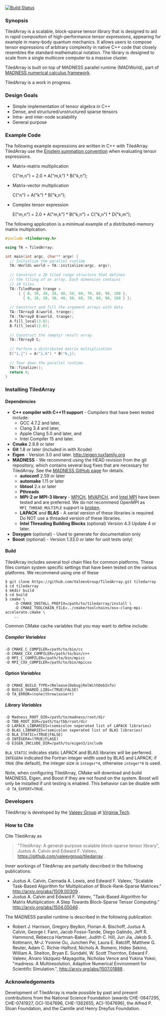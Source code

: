 [![Build Status](https://travis-ci.org/ValeevGroup/tiledarray.svg?branch=master)](https://travis-ci.org/ValeevGroup/tiledarray)

### Synopsis
TiledArray is a scalable, block-sparse tensor library that is designed to aid in rapid composition of high-performance tensor expressions, appearing for example in many-body quantum mechanics. It allows users to compose tensor expressions of arbitrary complexity in native C++ code that closely resembles the standard mathematical notation. The library is designed to scale from a single multicore computer to a massive cluster.

TiledArray is built on top of MADNESS parallel runtime (MADWorld), part of [MADNESS numerical calculus framework](https://github.com/m-a-d-n-e-s-s/madness).

TiledArray is a work in progress.

### Design Goals
* Simple implementation of tensor algebra in C++
* Dense, and structured/unstructured sparse tensors
* Intra- and inter-node scalability
* General purpose

### Example Code

The following example expressions are written in C++ with TiledArray. TiledArray use the [Einstein summation convention](http://en.wikipedia.org/wiki/Einstein_notation) when evaluating tensor expressions.

* Matrix-matrix multiplication

    C("m,n") = 2.0 * A("m,k") * B("k,n");

* Matrix-vector multiplication

    C("n") = A("k") * B("k,n");

* Complex tensor expression
 
    E("m,n") = 2.0 * A("m,k") * B("k,n") + C("k,n") * D("k,m");

The following application is a minimual example of a distributed-memory matrix multiplcation.

```c++
#include <tiledarray.h>

using TA = TiledArray;

int main(int argc, char** argv) {
  // Initialize the parallel runtime
  TA::World& world = TA::initialize(argc, argv);
  
  // Construct a 2D tiled range structure that defines
  // the tiling of an array. Each dimension contains
  // 10 tiles.
  TA::TiledRange trange = 
      { { 0, 10, 20, 30, 40, 50, 60, 70, 80, 90, 100 },
        { 0, 10, 20, 30, 40, 50, 60, 70, 80, 90, 100 } };
  
  // Construct and fill the argument arrays with data
  TA::TArrayD A(world, trange);
  TA::TArrayD B(world, trange);
  A.fill_local(3.0);
  B.fill_local(2.0);
  
  // Construct the (empty) result array.
  TA::TArrayD C;
  
  // Perform a distributed matrix multiplication
  C("i,j") = A("i,k") * B("k,j);
  
  // Tear down the parallel runtime. 
  TA::finalize();
  return 0;
}
```

### Installing TiledArray

#### Dependencies

* **C++ compiler with C++11 support** - Compilers that have been tested include:
  * GCC 4.7.2 and later, 
  * Clang 3.4 and later, 
  * Apple Clang 5.0 and later, and
  * Intel Compiler 15 and later.
* **Cmake** 2.8.8 or later
* **Git** 1.8 or later (included in with Xcode)
* **Eigen** - Version 3.0 and later. http://eigen.tuxfamily.org
* **MADNESS** - We recommend using the HEAD revision from the git repository, which contains several bug fixes that are necessary for TiledArray. See the [MADNESS GitHub page](https://github.com/m-a-d-n-e-s-s/madness) for details.
  * **autoconf** 2.59 or later
  * **automake** 1.11 or later
  * **libtool** 2.x or later
  * **Pthreads**
  * **MPI-2 or MPI-3 library** - [MPICH](http://www.mpich.org), [MVAPICH](http://mvapich.cse.ohio-state.edu), and [Intel MPI](https://software.intel.com/en-us/intel-mpi-library) have been tested and are preferred. We do not recommend OpenMPI as `MPI_THREAD_MULTIPLE` support is [broken](https://github.com/open-mpi/ompi/issues/157).
  * **LAPACK** and **BLAS** - A serial version of these libraries is required. Do NOT use a threaded version of these libraries.
  * **Intel Threading Building Blocks** (optional) Version 4.3 Update 4 or later. 
* **Doxygen** (optional) - Used to generate for documentation only
* **Boost** (optional) - Version 1.33.0 or later for unit tests only)
 
#### Build

TiledArray includes several tool chain files for common platforms. These files contain system specific settings that have been tested on the various platforms. We recommend using one of these 

```
$ git clone https://github.com/ValeevGroup/TiledArray.git tiledarray
$ cd tiledarray
$ mkdir build
$ cd build
$ cmake \
    -D CMAKE_INSTALL_PREFIX=/path/to/tiledarray/install \
    -D CMAKE_TOOLCHAIN_FILE=../cmake/toolchains/osx-clang-mpi-accelerate.cmake \
    ..
```

Common CMake cache variables that you may want to define include:

##### Compiler Variables
```
-D CMAKE_C_COMPILER=/path/to/bin/cc
-D CMAKE_CXX_COMPILER=/path/to/bin/c++
-D MPI_C_COMPILER=/path/to/bin/mpicc
-D MPI_CXX_COMPILER=/path/to/bin/mpicxx
```

##### Option Variables
```
-D CMAKE_BUILD_TYPE=(Release|Debug|RelWithDebInfo)
-D BUILD_SHARED_LIBS=(TRUE|FALSE)
-D TA_ERROR=(none|throw|assert)
```

##### Library Variables
```
-D Madness_ROOT_DIR=/path/to/madness/root/dir
-D TBB_ROOT_DIR=/path/to/tbb/root/dir
-D LAPACK_LIBRARIES=(semicolon seperated list of LAPACK libraries)
-D BLAS_LIBRARIES=(semicolon seperated list of BLAS libraries)
-D BLA_STATIC=(TRUE|FALSE)
-D INTEGER4=(TRUE|FLASE)
-D EIGEN_INCLUDE_DIR=/path/to/eigen3/include
```

`BLA_STATIC` indicates static LAPACK and BLAS libraries will be perferred. `INTEGER4` indicated the Fortran integer width used by BLAS and LAPACK; if `TRUE` (the default), the integer size is `integer*4`, otherwise `integer*8` is used.

Note, when configuring TiledArray, CMake will download and build MADNESS, Eigen, and Boost if they are not found on the system. Boost will only be installed if unit testing is enabled. This behavior can be disable with `-D TA_EXPERT=TRUE`.

### Developers
TiledArray is developed by the [Valeev Group](http://research.valeyev.net) at [Virginia Tech](http://www.vt.edu).

### How to Cite

Cite TiledArray as
> "TiledArray: A general-purpose scalable block-sparse tensor library", Justus A. Calvin and Edward F. Valeev, https://github.com/valeevgroup/tiledarray .

Inner workings of TiledArray are partially described in the following publications:
* Justus A. Calvin, Cannada A. Lewis, and Edward F. Valeev, "Scalable Task-Based Algorithm for Multiplication of Block-Rank-Sparse Matrices." http://arxiv.org/abs/1509.00309 .
* Justus A. Calvin and Edward F. Valeev, "Task-Based Algorithm for Matrix Multiplication: A Step Towards Block-Sparse Tensor Computing." http://arxiv.org/abs/1504.05046 .

The MADNESS parallel runtime is described in the following publication:
* Robert J. Harrison, Gregory Beylkin, Florian A. Bischoff, Justus A. Calvin, George I. Fann, Jacob Fosso-Tande, Diego Galindo, Jeff R. Hammond, Rebecca Hartman-Baker, Judith C. Hill, Jun Jia, Jakob S. Kottmann, M-J. Yvonne Ou, Junchen Pei, Laura E. Ratcliff, Matthew G. Reuter, Adam C. Richie-Halford, Nichols A. Romero, Hideo Sekino, William A. Shelton, Bryan E. Sundahl, W. Scott Thornton, Edward F. Valeev, Álvaro Vázquez-Mayagoitia, Nicholas Vence and Yukina Yokoi, "madness: A Multiresolution, Adaptive Numerical Environment for Scientific Simulation.", http://arxiv.org/abs/1507.01888 .

### Acknowledgements
Development of TiledArray is made possible by past and present contributions from the National Science Foundation (awards CHE-0847295, CHE-0741927, OCI-1047696, CHE-1362655, ACI-1047696), the Alfred P. Sloan Foundation, and the Camille and Henry Dreyfus Foundation.
